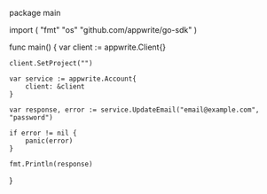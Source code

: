 package main

import (
    "fmt"
    "os"
    "github.com/appwrite/go-sdk"
)

func main() {
    var client := appwrite.Client{}

    client.SetProject("")

    var service := appwrite.Account{
        client: &client
    }

    var response, error := service.UpdateEmail("email@example.com", "password")

    if error != nil {
        panic(error)
    }

    fmt.Println(response)
}